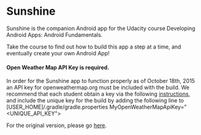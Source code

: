 # Sunshine
Sunshine is the companion Android app for the Udacity course Developing Android Apps: Android Fundamentals.

Take the course to find out how to build this app a step at a time, and eventually create your own Android App!

#### Open Weather Map API Key is required.
In order for the Sunshine app to function properly as of October 18th, 2015 an API key for openweathermap.org must be included with the build.
We recommend that each student obtain a key via the following [instructions](http://openweathermap.org/appid#use), and include the unique key for the build by adding the following line to [USER_HOME]/.gradle/gradle.properties
MyOpenWeatherMapApiKey="<UNIQUE_API_KEY">

For the original version, please go [here](https://github.com/udacity/Sunshine).
